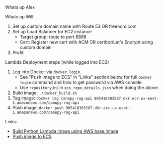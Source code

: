 Whats up Alex

Whats up Will

1. Set up custom domain name with Route 53 OR freenom.com
2. Set up Load Balancer for EC2 instance
    - Target group: route to port 8888
    - Cert: Register new cert with ACM OR certbot/Let's Encrypt using custom domain
3. Profit

Lambda Deployment steps (while logged into EC2)
1. Log into Docker via `docker login`. 
    - See "Push image to ECS" in "Links" section below for full `docker login` command and how to get password via AWS console.
    - Use `repositoryUri` in `ecs_repo_details.json` when doing the above.
2. Build image: `./docker_build.sh`
3. Tag image: `docker tag canopy-rag-api 905418383287.dkr.ecr.us-east-1.amazonaws.com/canopy-rag-api`
4. Push image: `docker push 905418383287.dkr.ecr.us-east-1.amazonaws.com/canopy-rag-api`

Links:
- [Build Python Lambda image using AWS base image](https://docs.aws.amazon.com/lambda/latest/dg/python-image.html#python-image-instructions)
- [Push image to ECS](https://docs.aws.amazon.com/AmazonECS/latest/developerguide/create-container-image.html)
